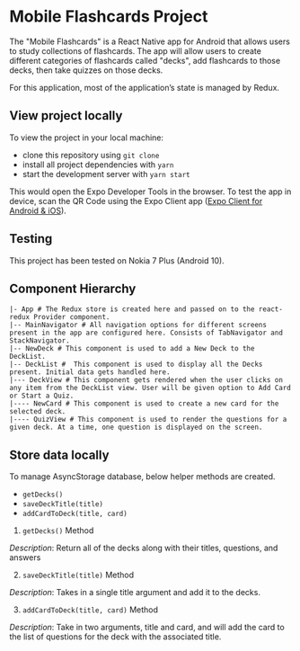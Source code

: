 # Mobile Flashcards Project

The "Mobile Flashcards" is a React Native app for Android that allows users to study collections of flashcards. The app will allow users to create different categories of flashcards called "decks", add flashcards to those decks, then take quizzes on those decks.

For this application, most of the application’s state is managed by Redux. 


## View project locally

To view the project in your local machine:

* clone this repository using `git clone `
* install all project dependencies with `yarn`
* start the development server with `yarn start`

This would open the Expo Developer Tools in the browser. To test the app in device, scan the QR Code using the Expo Client app ([Expo Client for Android & iOS](https://expo.io/tools#client)).


## Testing

This project has been tested on Nokia 7 Plus (Android 10).

## Component Hierarchy

```
|- App # The Redux store is created here and passed on to the react-redux Provider component.
|-- MainNavigator # All navigation options for different screens present in the app are configured here. Consists of TabNavigator and StackNavigator.
|-- NewDeck # This component is used to add a New Deck to the DeckList.
|-- DeckList #  This component is used to display all the Decks present. Initial data gets handled here.
|--- DeckView # This component gets rendered when the user clicks on any item from the DeckList view. User will be given option to Add Card or Start a Quiz.
|---- NewCard # This component is used to create a new card for the selected deck.
|---- QuizView # This component is used to render the questions for a given deck. At a time, one question is displayed on the screen.
```

## Store data locally

To manage AsyncStorage database, below helper methods are created.

* `getDecks()`
* `saveDeckTitle(title)`
* `addCardToDeck(title, card)`

1) `getDecks()` Method

*Description*: Return all of the decks along with their titles, questions, and answers

2) `saveDeckTitle(title)` Method

*Description*: Takes in a single title argument and add it to the decks. 

3) `addCardToDeck(title, card)` Method

*Description*: Take in two arguments, title and card, and will add the card to the list of questions for the deck with the associated title. 